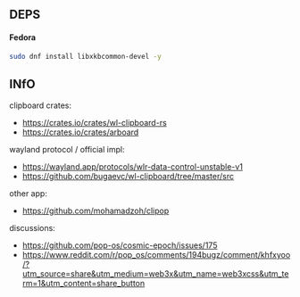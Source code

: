 ## DEPS

#### Fedora
```sh
sudo dnf install libxkbcommon-devel -y
```

## INfO

clipboard crates:
- https://crates.io/crates/wl-clipboard-rs
- https://crates.io/crates/arboard


wayland protocol / official impl:
- https://wayland.app/protocols/wlr-data-control-unstable-v1
- https://github.com/bugaevc/wl-clipboard/tree/master/src


other app:
- https://github.com/mohamadzoh/clipop



discussions:
- https://github.com/pop-os/cosmic-epoch/issues/175
- https://www.reddit.com/r/pop_os/comments/194bugz/comment/khfxyoo/?utm_source=share&utm_medium=web3x&utm_name=web3xcss&utm_term=1&utm_content=share_button
